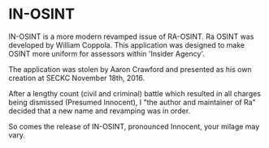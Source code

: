 # IN-OSINT
IN-OSINT is a more modern revamped issue of RA-OSINT. Ra OSINT was developed by William Coppola. This application was designed to make OSINT more uniform for assessors within 'Insider Agency'. 

The application was stolen by Aaron Crawford and presented as his own creation at SECKC November 18th, 2016.

After a lengthy count (civil and criminal) battle which resulted in all charges being dismissed (Presumed Innocent), I "the author and maintainer of Ra" decided that a new name and revamping was in order. 

So comes the release of IN-OSINT, pronounced Innocent, your milage may vary.
